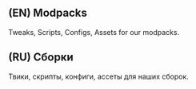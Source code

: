 ## (EN) Modpacks
Tweaks, Scripts, Configs, Assets for our modpacks.

## (RU) Сборки 
Твики, скрипты, конфиги, ассеты для наших сборок.